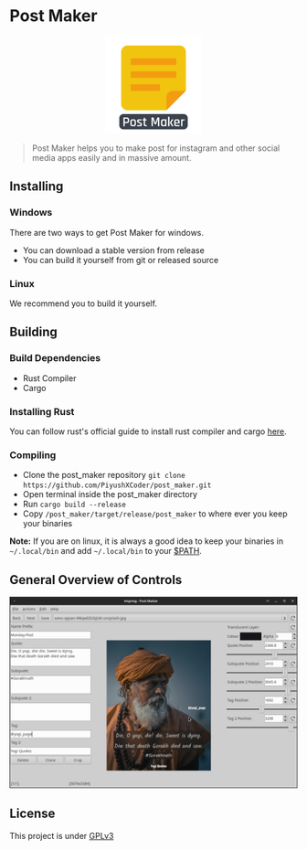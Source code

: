# Post Maker

<p align="center">
    <img alt="actix-web-grants" src="./assets/icon_with_text.svg" width="170">
</p>

> Post Maker helps you to make post for instagram and other social media apps easily and in massive amount. 

## Installing

### Windows

There are two ways to get Post Maker for windows.

* You can download a stable version from release
* You can build it yourself from git or released source

### Linux

We recommend you to build it yourself.

## Building

### Build Dependencies

* Rust Compiler
* Cargo

### Installing Rust

You can follow rust's official guide to install rust compiler and cargo [here](https://www.rust-lang.org/tools/install).

### Compiling

* Clone the post_maker repository `git clone https://github.com/PiyushXCoder/post_maker.git`
* Open terminal inside the post_maker directory
* Run `cargo build --release`
* Copy `/post_maker/target/release/post_maker` to where ever you keep your binaries

**Note:** If you are on linux, it is always a good idea to keep your binaries in `~/.local/bin` and add `~/.local/bin` to your [$PATH](https://www.redhat.com/sysadmin/linux-environment-variableshttps:/).

## General Overview of Controls

![](assets/Screenshot_2022-08-19_13-48-49.png)

## License

This project is under [GPLv3](LICENSE)
